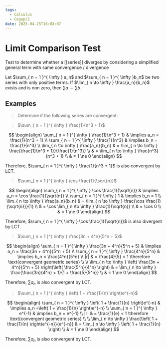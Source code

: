 ```yaml
---
tags:
  - Calculus
  - Cegep/2
date: 2025-04-25T16:03:07
---
```


# Limit Comparison Test

Test to determine whether a [[series]] diverges by considering a simplified general term with same convergence / divergence

Let $\sum_{ n = 1 }^{ \infty } a_n$ and $\sum_{ n = 1 }^{ \infty }b_n$ be two series with only positive terms.
If $\lim_{ n \to \infty } \frac{a_n}{b_n}$ exists and is non zero, then $\sum a \sim \sum b$.

## Examples

> Determine if the following series are convergent:

> $\sum_{ n = 1 }^{ \infty } \frac{1}{n^3 + 1}$

$$
\begin{align}
\sum_{ n = 1 }^{ \infty } \frac{1}{n^3 + 1} & \implies a_n = \frac{1}{n^3 + 1} \\
\sum_{ n = 1 }^{ \infty } \frac{1}{n^3} & \implies b_n = \frac{1}{n^3} \\
\lim_{ n \to \infty } \frac{a_n}{b_n} & = \lim_{ n \to \infty } \frac{\frac{1}{n^3 + 1}}{\frac{1}{n^3}} \\
 & = \lim_{ n \to \infty } \frac{n^3}{n^3 + 1} \\
 & = 1 \ne 0
\end{align}
$$

Therefore, $\sum_{ n = 1 }^{ \infty } \frac{1}{n^3 + 1}$ is also convergent by LCT.

> $\sum_{ n = 1 }^{ \infty } \cos \frac{1}{\sqrt{n}}$

$$
\begin{align}
\sum_{ n = 1 }^{ \infty } \cos \frac{1}{\sqrt{n}} & \implies a_n = \cos \frac{1}{\sqrt{n}} \\
\sum_{ n = 1 }^{ \infty } 1 & \implies b_n = 1 \\
\lim_{ n \to \infty } \frac{a_n}{b_n} & = \lim_{ n \to \infty } \frac{\cos \frac{1}{\sqrt{n}}}{1} \\
 & = \cos \lim_{ n \to \infty } \frac{1}{\sqrt{n}} \\
 & = \cos 0 \\
 & = 1 \ne 0
\end{align}
$$

Therefore, $\sum_{ n = 1 }^{ \infty } \cos \frac{1}{\sqrt{n}}$ is also divergent by LCT.

> $\sum_{ n = 1 }^{ \infty } \frac{3n + 4^n}{5^n + 5}$

$$
\begin{align}
\sum_{ n = 1 }^{ \infty } \frac{3n + 4^n}{5^n + 5} & \implies a_n = \frac{3n + 4^n}{5^n + 5} \\
\sum_{ n = 1 }^{ \infty } \frac{4^n}{5^n} & \implies b_n = \frac{4^n}{5^n} \\
|r| & = \frac{4}{5} < 1 \therefore \text{convergent geometric series} \\
 \\
\lim_{ n \to \infty } \left( \frac{3n + 4^n}{5^n + 5} \right)\left( \frac{5^n}{4^n} \right) & = \lim_{ n \to \infty } \frac{\frac{3n}{4^n} + 1}{1 + \frac{5}{5^n}} \\
 & = 1 \ne 0
\end{align}
$$

Therefore, $\sum a_n$ is also convergent by LCT.

> $\sum_{ n = 1 }^{ \infty } \left( 1 + \frac{1}{n} \right)e^{-n}$

$$
\begin{align}
\sum_{ n = 1 }^{ \infty } \left( 1 + \frac{1}{n} \right)e^{-n} & \implies a_n =\left( 1 + \frac{1}{n} \right)e^{-n} \\
\sum_{ n = 1 }^{ \infty } e^{-1} & \implies b_n = e^{-1} \\
|r| & = \frac{1}{e} < 1 \therefore \text{convergent geometric series} \\
 \\
\lim_{ n \to \infty } \frac{\left( 1 + \frac{1}{n} \right)e^{-n}}{e^{-n}} & = \lim_{ n \to \infty } \left( 1 + \frac{1}{n} \right) \\
 & = 1 \ne 0
\end{align}
$$

Therefore, $\sum a_n$ is also convergent by LCT.
